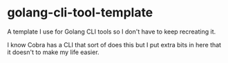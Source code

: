 # golang-cli-tool-template

A template I use for Golang CLI tools so I don't have to keep recreating it.

I know Cobra has a CLI that sort of does this but I put extra bits in here that it doesn't to make my life easier.

